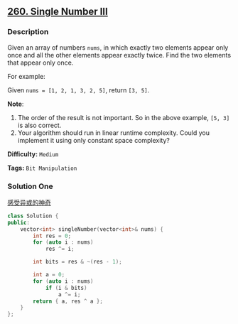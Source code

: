 ## [260. Single Number III](https://leetcode.com/problems/single-number-iii/description/)

### Description

Given an array of numbers `nums`, in which exactly two elements appear only once and all the other elements appear exactly twice. Find the two elements that appear only once.

For example:

Given `nums = [1, 2, 1, 3, 2, 5]`, return `[3, 5]`.

**Note**:

1. The order of the result is not important. So in the above example, `[5, 3]` is also correct.
2. Your algorithm should run in linear runtime complexity. Could you implement it using only constant space complexity?

**Difficulty:** `Medium`

**Tags:** `Bit Manipulation`

### Solution One

[感受异或的神奇](https://www.lijinma.com/blog/2014/05/29/amazing-xor/)

```c++
class Solution {
public:
    vector<int> singleNumber(vector<int>& nums) {
        int res = 0;
        for (auto i : nums)
            res ^= i;

        int bits = res & ~(res - 1);

        int a = 0;
        for (auto i : nums)
            if (i & bits)
                a ^= i;
        return { a, res ^ a };
    }
};
```
